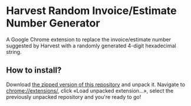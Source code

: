Harvest Random Invoice/Estimate Number Generator
=============================

A Google Chrome extension to replace the invoice/estimate number suggested by Harvest with a randomly generated 4-digit hexadecimal string.

## How to install?

Download [the zipped version of this repository](https://github.com/lulezi/harvest-random-invoice-number/archive/master.zip) and unpack it. Navigate to [chrome://extensions/](chrome://extensions/), click «Load unpacked extension…», select the previously unpacked repository and you're ready to go!


